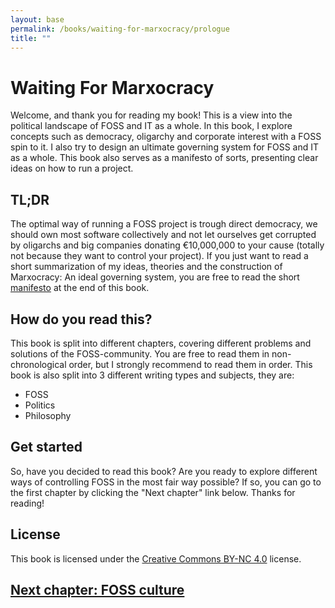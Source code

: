 ```yaml
---
layout: base
permalink: /books/waiting-for-marxocracy/prologue
title: ""
---
```


# Waiting For Marxocracy
Welcome, and thank you for reading my book! This is a view into the political
landscape of FOSS and IT as a whole. In this book, I explore concepts such as
democracy, oligarchy and corporate interest with a FOSS spin to it. I also try
to design an ultimate governing system for FOSS and IT as a whole. This book
also serves as a manifesto of sorts, presenting clear ideas on how to run a
project.

## TL;DR
The optimal way of running a FOSS project is trough direct democracy, we should
own most software collectively and not let ourselves get corrupted by oligarchs and
big companies donating €10,000,000 to your cause (totally not because they want
to control your project). If you just want to read a short summarization of my
ideas, theories and the construction of Marxocracy: An ideal governing system,
you are free to read the short [manifesto](/books/waiting-for-marxocracy/manifesto) at the end of this book.

## How do you read this?
This book is split into different chapters, covering different problems and
solutions of the FOSS-community. You are free to read them in non-chronological
order, but I strongly recommend to read them in order. This book is also split
into 3 different writing types and subjects, they are:
- FOSS
- Politics
- Philosophy

## Get started
So, have you decided to read this book? Are you ready to explore different
ways of controlling FOSS in the most fair way possible? If so, you can go to
the first chapter by clicking the "Next chapter" link below. Thanks for reading!

## License
This book is licensed under the [Creative Commons BY-NC 4.0](https://creativecommons.org/licenses/by-nc/4.0/)
license.

## [Next chapter: FOSS culture](/books/waiting-for-marxocracy/foss-culture)
